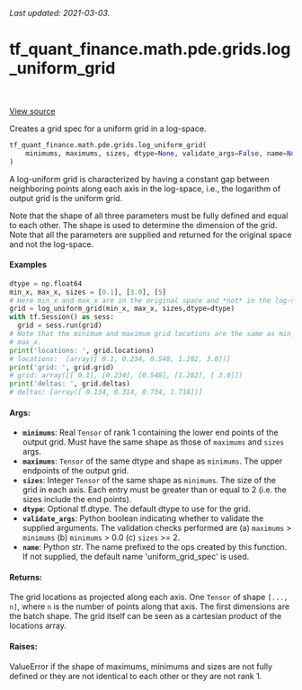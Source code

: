 <!--
This file is generated by a tool. Do not edit directly.
For open-source contributions the docs will be updated automatically.
-->

*Last updated: 2021-03-03.*

<div itemscope itemtype="http://developers.google.com/ReferenceObject">
<meta itemprop="name" content="tf_quant_finance.math.pde.grids.log_uniform_grid" />
<meta itemprop="path" content="Stable" />
</div>

# tf_quant_finance.math.pde.grids.log_uniform_grid

<!-- Insert buttons and diff -->

<table class="tfo-notebook-buttons tfo-api" align="left">
</table>

<a target="_blank" href="https://github.com/google/tf-quant-finance/blob/master/tf_quant_finance/math/pde/grids.py">View source</a>



Creates a grid spec for a uniform grid in a log-space.

```python
tf_quant_finance.math.pde.grids.log_uniform_grid(
    minimums, maximums, sizes, dtype=None, validate_args=False, name=None
)
```



<!-- Placeholder for "Used in" -->

A log-uniform grid is characterized by having a constant gap between
neighboring points along each axis in the log-space, i.e., the logarithm of
output grid is the uniform grid.

Note that the shape of all three parameters must be fully defined and equal
to each other. The shape is used to determine the dimension of the grid.
Note that all the parameters are supplied and returned for the original space
and not the log-space.

#### Examples

```python
dtype = np.float64
min_x, max_x, sizes = [0.1], [3.0], [5]
# Here min_x and max_x are in the original space and *not* in the log-space.
grid = log_uniform_grid(min_x, max_x, sizes,dtype=dtype)
with tf.Session() as sess:
  grid = sess.run(grid)
# Note that the minimum and maximum grid locations are the same as min_x and
# max_x.
print('locations: ', grid.locations)
# locations:  [array([ 0.1, 0.234, 0.548, 1.282, 3.0])]
print('grid: ', grid.grid)
# grid: array([[ 0.1], [0.234], [0.548], [1.282], [ 3.0]])
print('deltas: ', grid.deltas)
# deltas: [array([ 0.134, 0.314, 0.734, 1.718])]
```

#### Args:


* <b>`minimums`</b>: Real `Tensor` of rank 1 containing the lower end points of the
  output grid. Must have the same shape as those of `maximums` and `sizes`
  args.
* <b>`maximums`</b>: `Tensor` of the same dtype and shape as `minimums`. The upper
  endpoints of the output grid.
* <b>`sizes`</b>: Integer `Tensor` of the same shape as `minimums`. The size of the
  grid in each axis. Each entry must be greater than or equal to 2 (i.e. the
  sizes include the end points).
* <b>`dtype`</b>: Optional tf.dtype. The default dtype to use for the grid.
* <b>`validate_args`</b>: Python boolean indicating whether to validate the supplied
  arguments. The validation checks performed are (a) `maximums` > `minimums`
  (b) `minimums` > 0.0 (c) `sizes` >= 2.
* <b>`name`</b>: Python str. The name prefixed to the ops created by this function. If
  not supplied, the default name 'uniform_grid_spec' is used.


#### Returns:

The grid locations as projected along each axis. One `Tensor` of shape
`[..., n]`, where `n` is the number of points along that axis. The first
dimensions are the batch shape. The grid itself can be seen as a cartesian
product of the locations array.


#### Raises:

ValueError if the shape of maximums, minimums and sizes are not fully
defined or they are not identical to each other or they are not rank 1.

